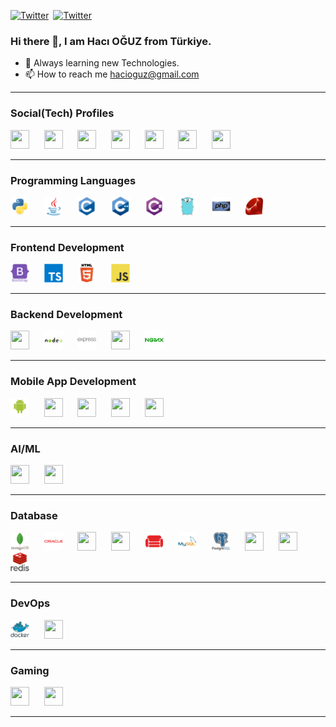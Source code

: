 <p>
<a href="https://twitter.com/hacioguz"><img src="https://img.shields.io/twitter/follow/hacioguz?label=Follow%20%40hacioguz&style=social" alt="Twitter"></a>&ensp;<a href="https://stackoverflow.com/users/7472434/haci-oguz"><img src="https://img.shields.io/stackexchange/stackoverflow/r/hacioguz?color=orange" alt="Twitter"></a>&ensp;</p> 

 ### Hi there 👋, I am Hacı OĞUZ from Türkiye.

<!--
 ##### Full-stack developer working on open source projects!

 - 🔭 I’m currently working on web-api projects.
 -->
 - 🌱 Always learning new Technologies.
 - 📫 How to reach me hacioguz@gmail.com
<!--
 - 💖 Sponsor me to support my open source work: https://github.com/sponsors/hacioguz
 - 🙏 Please Support: https://www.buymeacoffee.com/hacioguz
-->
---


 

 ### Social(Tech) Profiles 
 <p align='left'><a href="https://stackoverflow.com/users/7472434/haci-oguz" target="_blank"><img height="30" width="30" src="https://cdn.jsdelivr.net/npm/simple-icons@3.0.1/icons/stackoverflow.svg" /></a>&nbsp;&nbsp;&nbsp;&nbsp;&nbsp;&nbsp;<a href="https://linkedin.com/in/hacioguz" target="_blank"><img height="30" width="30" src="https://cdn.jsdelivr.net/npm/simple-icons@3.0.1/icons/linkedin.svg" /></a>&nbsp;&nbsp;&nbsp;&nbsp;&nbsp;&nbsp;<a href="https://medium.com/@hacioguz" target="_blank"><img height="30" width="30" src="https://cdn.jsdelivr.net/npm/simple-icons@3.0.1/icons/medium.svg" /></a>&nbsp;&nbsp;&nbsp;&nbsp;&nbsp;&nbsp;<a href="https://twitter.com/hacioguz" target="_blank"><img height="30" width="30" src="https://cdn.jsdelivr.net/npm/simple-icons@3.0.1/icons/twitter.svg" /></a>&nbsp;&nbsp;&nbsp;&nbsp;&nbsp;&nbsp;<a href="https://www.youtube.com/@hacioguz" target="_blank"><img height="30" width="30" src="https://cdn.jsdelivr.net/npm/simple-icons@3.0.1/icons/youtube.svg" /></a>&nbsp;&nbsp;&nbsp;&nbsp;&nbsp;&nbsp;<a href="https://instagram.com/hacioguz" target="_blank"><img height="30" width="30" src="https://cdn.jsdelivr.net/npm/simple-icons@3.0.1/icons/instagram.svg" /></a>&nbsp;&nbsp;&nbsp;&nbsp;&nbsp;&nbsp;<a href="https://fb.com/Haci.0guz" target="_blank"><img height="30" width="30" src="https://cdn.jsdelivr.net/npm/simple-icons@3.0.1/icons/facebook.svg" /></a>&nbsp;&nbsp;&nbsp;&nbsp;&nbsp;&nbsp;</p> 

 
 ---


 ### Programming Languages 
 <p align='left'><a><img height="30" width="30" src="https://raw.githubusercontent.com/devicons/devicon/master/icons/python/python-original.svg" /></a>&nbsp;&nbsp;&nbsp;&nbsp;&nbsp;&nbsp;<a><img height="30" width="30" src="https://raw.githubusercontent.com/devicons/devicon/master/icons/java/java-original.svg" /></a>&nbsp;&nbsp;&nbsp;&nbsp;&nbsp;&nbsp;<a><img height="30" width="30" src="https://raw.githubusercontent.com/devicons/devicon/master/icons/c/c-original.svg" /></a>&nbsp;&nbsp;&nbsp;&nbsp;&nbsp;&nbsp;<a><img height="30" width="30" src="https://raw.githubusercontent.com/devicons/devicon/master/icons/cplusplus/cplusplus-original.svg" /></a>&nbsp;&nbsp;&nbsp;&nbsp;&nbsp;&nbsp;<a><img height="30" width="30" src="https://raw.githubusercontent.com/devicons/devicon/master/icons/csharp/csharp-original.svg" /></a>&nbsp;&nbsp;&nbsp;&nbsp;&nbsp;&nbsp;<a><img height="30" width="30" src="https://raw.githubusercontent.com/devicons/devicon/master/icons/go/go-original.svg" /></a>&nbsp;&nbsp;&nbsp;&nbsp;&nbsp;&nbsp;<a><img height="30" width="30" src="https://raw.githubusercontent.com/devicons/devicon/master/icons/php/php-original.svg" /></a>&nbsp;&nbsp;&nbsp;&nbsp;&nbsp;&nbsp;<a><img height="30" width="30" src="https://raw.githubusercontent.com/devicons/devicon/master/icons/ruby/ruby-original.svg" /></a>&nbsp;&nbsp;&nbsp;&nbsp;&nbsp;&nbsp;</p>
 
 ---


 ### Frontend Development 
 <p align='left'><a><img height="30" width="30" src="https://raw.githubusercontent.com/devicons/devicon/master/icons/bootstrap/bootstrap-plain-wordmark.svg" /></a>&nbsp;&nbsp;&nbsp;&nbsp;&nbsp;&nbsp;<a><img height="30" width="30" src="https://raw.githubusercontent.com/devicons/devicon/master/icons/typescript/typescript-original.svg" /></a>&nbsp;&nbsp;&nbsp;&nbsp;&nbsp;&nbsp;<a><img height="30" width="30" src="https://raw.githubusercontent.com/devicons/devicon/master/icons/html5/html5-original-wordmark.svg" /></a>&nbsp;&nbsp;&nbsp;&nbsp;&nbsp;&nbsp;<a><img height="30" width="30" src="https://raw.githubusercontent.com/devicons/devicon/master/icons/javascript/javascript-original.svg" /></a>&nbsp;&nbsp;&nbsp;&nbsp;&nbsp;&nbsp;</p>
 
 ---


 ### Backend Development 
 <p align='left'><a><img height="30" width="30" src="https://www.vectorlogo.zone/logos/springio/springio-icon.svg" /></a>&nbsp;&nbsp;&nbsp;&nbsp;&nbsp;&nbsp;<a><img height="30" width="30" src="https://raw.githubusercontent.com/devicons/devicon/master/icons/nodejs/nodejs-original-wordmark.svg" /></a>&nbsp;&nbsp;&nbsp;&nbsp;&nbsp;&nbsp;<a><img height="30" width="30" src="https://raw.githubusercontent.com/devicons/devicon/master/icons/express/express-original-wordmark.svg" /></a>&nbsp;&nbsp;&nbsp;&nbsp;&nbsp;&nbsp;<a><img height="30" width="30" src="https://www.vectorlogo.zone/logos/rabbitmq/rabbitmq-icon.svg" /></a>&nbsp;&nbsp;&nbsp;&nbsp;&nbsp;&nbsp;<a><img height="30" width="30" src="https://raw.githubusercontent.com/devicons/devicon/master/icons/nginx/nginx-original.svg" /></a>&nbsp;&nbsp;&nbsp;&nbsp;&nbsp;&nbsp;</p>
 
 ---


 ### Mobile App Development 
 <p align='left'><a><img height="30" width="30" src="https://raw.githubusercontent.com/devicons/devicon/master/icons/android/android-original-wordmark.svg" /></a>&nbsp;&nbsp;&nbsp;&nbsp;&nbsp;&nbsp;<a><img height="30" width="30" src="https://www.vectorlogo.zone/logos/flutterio/flutterio-icon.svg" /></a>&nbsp;&nbsp;&nbsp;&nbsp;&nbsp;&nbsp;<a><img height="30" width="30" src="https://www.vectorlogo.zone/logos/dartlang/dartlang-icon.svg" /></a>&nbsp;&nbsp;&nbsp;&nbsp;&nbsp;&nbsp;<a><img height="30" width="30" src="https://www.vectorlogo.zone/logos/kotlinlang/kotlinlang-icon.svg" /></a>&nbsp;&nbsp;&nbsp;&nbsp;&nbsp;&nbsp;<a><img height="30" width="30" src="https://raw.githubusercontent.com/detain/svg-logos/780f25886640cef088af994181646db2f6b1a3f8/svg/nativescript.svg" /></a>&nbsp;&nbsp;&nbsp;&nbsp;&nbsp;&nbsp;</p>
 
 ---


 ### AI/ML 
 <p align='left'><a><img height="30" width="30" src="https://www.vectorlogo.zone/logos/tensorflow/tensorflow-icon.svg" /></a>&nbsp;&nbsp;&nbsp;&nbsp;&nbsp;&nbsp;<a><img height="30" width="30" src="https://www.vectorlogo.zone/logos/opencv/opencv-icon.svg" /></a>&nbsp;&nbsp;&nbsp;&nbsp;&nbsp;&nbsp;</p>
 
 ---


 ### Database 
 <p align='left'><a><img height="30" width="30" src="https://raw.githubusercontent.com/devicons/devicon/master/icons/mongodb/mongodb-original-wordmark.svg" /></a>&nbsp;&nbsp;&nbsp;&nbsp;&nbsp;&nbsp;<a><img height="30" width="30" src="https://raw.githubusercontent.com/devicons/devicon/master/icons/oracle/oracle-original.svg" /></a>&nbsp;&nbsp;&nbsp;&nbsp;&nbsp;&nbsp;<a><img height="30" width="30" src="https://www.vectorlogo.zone/logos/sqlite/sqlite-icon.svg" /></a>&nbsp;&nbsp;&nbsp;&nbsp;&nbsp;&nbsp;<a><img height="30" width="30" src="https://www.svgrepo.com/show/303229/microsoft-sql-server-logo.svg" /></a>&nbsp;&nbsp;&nbsp;&nbsp;&nbsp;&nbsp;<a><img height="30" width="30" src="https://raw.githubusercontent.com/devicons/devicon/0d6c64dbbf311879f7d563bfc3ccf559f9ed111c/icons/couchdb/couchdb-original.svg" /></a>&nbsp;&nbsp;&nbsp;&nbsp;&nbsp;&nbsp;<a><img height="30" width="30" src="https://raw.githubusercontent.com/devicons/devicon/master/icons/mysql/mysql-original-wordmark.svg" /></a>&nbsp;&nbsp;&nbsp;&nbsp;&nbsp;&nbsp;<a><img height="30" width="30" src="https://raw.githubusercontent.com/devicons/devicon/master/icons/postgresql/postgresql-original-wordmark.svg" /></a>&nbsp;&nbsp;&nbsp;&nbsp;&nbsp;&nbsp;<a><img height="30" width="30" src="https://www.vectorlogo.zone/logos/mariadb/mariadb-icon.svg" /></a>&nbsp;&nbsp;&nbsp;&nbsp;&nbsp;&nbsp;<a><img height="30" width="30" src="https://www.vectorlogo.zone/logos/elastic/elastic-icon.svg" /></a>&nbsp;&nbsp;&nbsp;&nbsp;&nbsp;&nbsp;<a><img height="30" width="30" src="https://raw.githubusercontent.com/devicons/devicon/master/icons/redis/redis-original-wordmark.svg" /></a>&nbsp;&nbsp;&nbsp;&nbsp;&nbsp;&nbsp;</p>
 
 ---


 ### DevOps 
 <p align='left'><a><img height="30" width="30" src="https://raw.githubusercontent.com/devicons/devicon/master/icons/docker/docker-original-wordmark.svg" /></a>&nbsp;&nbsp;&nbsp;&nbsp;&nbsp;&nbsp;<a><img height="30" width="30" src="https://www.vectorlogo.zone/logos/kubernetes/kubernetes-icon.svg" /></a>&nbsp;&nbsp;&nbsp;&nbsp;&nbsp;&nbsp;</p>
 
 ---


 ### Gaming 
 <p align='left'><a><img height="30" width="30" src="https://www.vectorlogo.zone/logos/unity3d/unity3d-icon.svg" /></a>&nbsp;&nbsp;&nbsp;&nbsp;&nbsp;&nbsp;<a><img height="30" width="30" src="https://raw.githubusercontent.com/kenangundogan/fontisto/036b7eca71aab1bef8e6a0518f7329f13ed62f6b/icons/svg/brand/unreal-engine.svg" /></a>&nbsp;&nbsp;&nbsp;&nbsp;&nbsp;&nbsp;</p>
 
 ---

